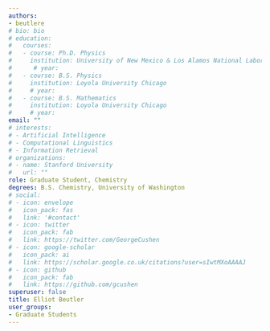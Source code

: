 ```yaml
---
authors:
- beutlere
# bio: bio
# education:
#   courses:
#   - course: Ph.D. Physics
#     institution: University of New Mexico & Los Alamos National Laboratory
#      # year: 
#   - course: B.S. Physics
#     institution: Loyola University Chicago
#     # year: 
#   - course: B.S. Mathematics
#     institution: Loyola University Chicago
#     # year: 
email: ""
# interests:
# - Artificial Intelligence
# - Computational Linguistics
# - Information Retrieval
# organizations:
# - name: Stanford University
#   url: ""
role: Graduate Student, Chemistry
degrees: B.S. Chemistry, University of Washington
# social:
# - icon: envelope
#   icon_pack: fas
#   link: '#contact'
# - icon: twitter
#   icon_pack: fab
#   link: https://twitter.com/GeorgeCushen
# - icon: google-scholar
#   icon_pack: ai
#   link: https://scholar.google.co.uk/citations?user=sIwtMXoAAAAJ
# - icon: github
#   icon_pack: fab
#   link: https://github.com/gcushen
superuser: false
title: Elliot Beutler
user_groups:
- Graduate Students
---
```



